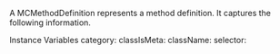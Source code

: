 A MCMethodDefinition represents a method definition. 
It captures the following information.

Instance Variables
	category:		<Object>
	classIsMeta:		<Object>
	className:		<Object>
	selector:		<Object>
	source:		<Object>
	timeStamp:		<Object>

